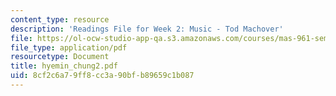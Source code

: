 ```yaml
---
content_type: resource
description: 'Readings File for Week 2: Music - Tod Machover'
file: https://ol-ocw-studio-app-qa.s3.amazonaws.com/courses/mas-961-seminar-on-deep-engagement-fall-2004/8cf2c6a79ff8cc3a90bfb89659c1b087_hyemin_chung2.pdf
file_type: application/pdf
resourcetype: Document
title: hyemin_chung2.pdf
uid: 8cf2c6a7-9ff8-cc3a-90bf-b89659c1b087
---
```

